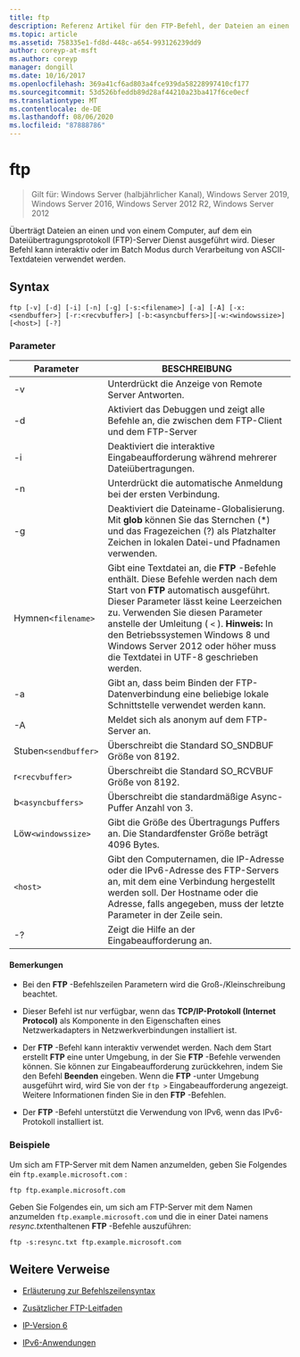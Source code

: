 ```yaml
---
title: ftp
description: Referenz Artikel für den FTP-Befehl, der Dateien an einen Computer überträgt, auf dem ein Dateiübertragungsprotokoll (FTP)-Server Dienst ausgeführt wird.
ms.topic: article
ms.assetid: 758335e1-fd8d-448c-a654-993126239dd9
author: coreyp-at-msft
ms.author: coreyp
manager: dongill
ms.date: 10/16/2017
ms.openlocfilehash: 369a41cf6ad803a4fce939da58228997410cf177
ms.sourcegitcommit: 53d526bfeddb89d28af44210a23ba417f6ce0ecf
ms.translationtype: MT
ms.contentlocale: de-DE
ms.lasthandoff: 08/06/2020
ms.locfileid: "87888786"
---
```

# <a name="ftp"></a>ftp

> Gilt für: Windows Server (halbjährlicher Kanal), Windows Server 2019, Windows Server 2016, Windows Server 2012 R2, Windows Server 2012

Überträgt Dateien an einen und von einem Computer, auf dem ein Dateiübertragungsprotokoll (FTP)-Server Dienst ausgeführt wird. Dieser Befehl kann interaktiv oder im Batch Modus durch Verarbeitung von ASCII-Textdateien verwendet werden.

## <a name="syntax"></a>Syntax

```
ftp [-v] [-d] [-i] [-n] [-g] [-s:<filename>] [-a] [-A] [-x:<sendbuffer>] [-r:<recvbuffer>] [-b:<asyncbuffers>][-w:<windowssize>][<host>] [-?]
```

### <a name="parameters"></a>Parameter

| Parameter | BESCHREIBUNG |
| ----------| ----------- |
| -v | Unterdrückt die Anzeige von Remote Server Antworten. |
| -d | Aktiviert das Debuggen und zeigt alle Befehle an, die zwischen dem FTP-Client und dem FTP-Server |
| -i | Deaktiviert die interaktive Eingabeaufforderung während mehrerer Dateiübertragungen. |
| -n | Unterdrückt die automatische Anmeldung bei der ersten Verbindung. |
| -g | Deaktiviert die Dateiname-Globalisierung.  Mit **glob** können Sie das Sternchen (*) und das Fragezeichen (?) als Platzhalter Zeichen in lokalen Datei-und Pfadnamen verwenden. |
| Hymnen`<filename>` | Gibt eine Textdatei an, die **FTP** -Befehle enthält. Diese Befehle werden nach dem Start von **FTP** automatisch ausgeführt. Dieser Parameter lässt keine Leerzeichen zu. Verwenden Sie diesen Parameter anstelle der Umleitung ( `<` ). **Hinweis:** In den Betriebssystemen Windows 8 und Windows Server 2012 oder höher muss die Textdatei in UTF-8 geschrieben werden. |
| -a | Gibt an, dass beim Binden der FTP-Datenverbindung eine beliebige lokale Schnittstelle verwendet werden kann. |
| -A | Meldet sich als anonym auf dem FTP-Server an. |
| Stuben`<sendbuffer> `| Überschreibt die Standard SO_SNDBUF Größe von 8192. |
| r`<recvbuffer>` | Überschreibt die Standard SO_RCVBUF Größe von 8192. |
| b`<asyncbuffers>` | Überschreibt die standardmäßige Async-Puffer Anzahl von 3. |
| Löw`<windowssize>` | Gibt die Größe des Übertragungs Puffers an. Die Standardfenster Größe beträgt 4096 Bytes. |
| `<host>` | Gibt den Computernamen, die IP-Adresse oder die IPv6-Adresse des FTP-Servers an, mit dem eine Verbindung hergestellt werden soll. Der Hostname oder die Adresse, falls angegeben, muss der letzte Parameter in der Zeile sein. |
| -? | Zeigt die Hilfe an der Eingabeaufforderung an. |

#### <a name="remarks"></a>Bemerkungen

- Bei den **FTP** -Befehlszeilen Parametern wird die Groß-/Kleinschreibung beachtet.

- Dieser Befehl ist nur verfügbar, wenn das **TCP/IP-Protokoll (Internet Protocol)** als Komponente in den Eigenschaften eines Netzwerkadapters in Netzwerkverbindungen installiert ist.

- Der **FTP** -Befehl kann interaktiv verwendet werden. Nach dem Start erstellt **FTP** eine unter Umgebung, in der Sie **FTP** -Befehle verwenden können. Sie können zur Eingabeaufforderung zurückkehren, indem Sie den Befehl **Beenden** eingeben. Wenn die **FTP** -unter Umgebung ausgeführt wird, wird Sie von der `ftp >` Eingabeaufforderung angezeigt. Weitere Informationen finden Sie in den **FTP** -Befehlen.

- Der **FTP** -Befehl unterstützt die Verwendung von IPv6, wenn das IPv6-Protokoll installiert ist.

### <a name="examples"></a>Beispiele

Um sich am FTP-Server mit dem Namen anzumelden, geben Sie Folgendes ein `ftp.example.microsoft.com` :

```
ftp ftp.example.microsoft.com
```

Geben Sie Folgendes ein, um sich am FTP-Server mit dem Namen anzumelden `ftp.example.microsoft.com` und die in einer Datei namens *resync.txt*enthaltenen **FTP** -Befehle auszuführen:

```
ftp -s:resync.txt ftp.example.microsoft.com
```

## <a name="additional-references"></a>Weitere Verweise

- [Erläuterung zur Befehlszeilensyntax](command-line-syntax-key.md)

- [Zusätzlicher FTP-Leitfaden](/previous-versions/orphan-topics/ws.10/cc756013(v=ws.10))

- [IP-Version 6](/previous-versions/windows/it-pro/windows-server-2003/cc738636(v=ws.10))

- [IPv6-Anwendungen](/previous-versions/windows/it-pro/windows-server-2003/cc782509(v=ws.10))
